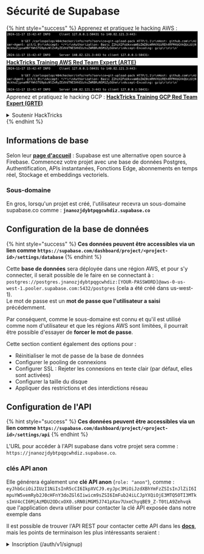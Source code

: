 # Sécurité de Supabase

{% hint style="success" %}
Apprenez et pratiquez le hacking AWS :<img src="../.gitbook/assets/image (1).png" alt="" data-size="line">[**HackTricks Training AWS Red Team Expert (ARTE)**](https://training.hacktricks.xyz/courses/arte)<img src="../.gitbook/assets/image (1).png" alt="" data-size="line">\
Apprenez et pratiquez le hacking GCP : <img src="../.gitbook/assets/image (2).png" alt="" data-size="line">[**HackTricks Training GCP Red Team Expert (GRTE)**<img src="../.gitbook/assets/image (2).png" alt="" data-size="line">](https://training.hacktricks.xyz/courses/grte)

<details>

<summary>Soutenir HackTricks</summary>

* Vérifiez les [**plans d'abonnement**](https://github.com/sponsors/carlospolop) !
* **Rejoignez le** 💬 [**groupe Discord**](https://discord.gg/hRep4RUj7f) ou le [**groupe telegram**](https://t.me/peass) ou **suivez-nous sur** **Twitter** 🐦 [**@hacktricks\_live**](https://twitter.com/hacktricks\_live)**.**
* **Partagez des astuces de hacking en soumettant des PRs aux** [**HackTricks**](https://github.com/carlospolop/hacktricks) et [**HackTricks Cloud**](https://github.com/carlospolop/hacktricks-cloud) dépôts github.

</details>
{% endhint %}

## Informations de base

Selon leur [**page d'accueil**](https://supabase.com/) : Supabase est une alternative open source à Firebase. Commencez votre projet avec une base de données Postgres, Authentification, APIs instantanées, Fonctions Edge, abonnements en temps réel, Stockage et embeddings vectoriels.

### Sous-domaine

En gros, lorsqu'un projet est créé, l'utilisateur recevra un sous-domaine supabase.co comme : **`jnanozjdybtpqgcwhdiz.supabase.co`**

## **Configuration de la base de données**

{% hint style="success" %}
**Ces données peuvent être accessibles via un lien comme `https://supabase.com/dashboard/project/<project-id>/settings/database`**
{% endhint %}

Cette **base de données** sera déployée dans une région AWS, et pour s'y connecter, il serait possible de le faire en se connectant à : `postgres://postgres.jnanozjdybtpqgcwhdiz:[YOUR-PASSWORD]@aws-0-us-west-1.pooler.supabase.com:5432/postgres` (cela a été créé dans us-west-1).\
Le mot de passe est un **mot de passe que l'utilisateur a saisi** précédemment.

Par conséquent, comme le sous-domaine est connu et qu'il est utilisé comme nom d'utilisateur et que les régions AWS sont limitées, il pourrait être possible d'essayer de **forcer le mot de passe**.

Cette section contient également des options pour :

* Réinitialiser le mot de passe de la base de données
* Configurer le pooling de connexions
* Configurer SSL : Rejeter les connexions en texte clair (par défaut, elles sont activées)
* Configurer la taille du disque
* Appliquer des restrictions et des interdictions réseau

## Configuration de l'API

{% hint style="success" %}
**Ces données peuvent être accessibles via un lien comme `https://supabase.com/dashboard/project/<project-id>/settings/api`**
{% endhint %}

L'URL pour accéder à l'API supabase dans votre projet sera comme : `https://jnanozjdybtpqgcwhdiz.supabase.co`.

### clés API anon

Elle générera également une **clé API anon** (`role: "anon"`), comme : `eyJhbGciOiJIUzI1NiIsInR5cCI6IkpXVCJ9.eyJpc3MiOiJzdXBhYmFzZSIsInJlZiI6ImpuYW5vemRyb2J0cHFnY3doZGl6Iiwicm9sZSI6ImFub24iLCJpYXQiOjE3MTQ5OTI3MTksImV4cCI6MjAzMDU2ODcxOX0.sRN0iMGM5J741pXav7UxeChyqBE9_Z-T0tLA9Zehvqk` que l'application devra utiliser pour contacter la clé API exposée dans notre exemple dans

Il est possible de trouver l'API REST pour contacter cette API dans les [**docs**](https://supabase.com/docs/reference/self-hosting-auth/returns-the-configuration-settings-for-the-gotrue-server), mais les points de terminaison les plus intéressants seraient :

<details>

<summary>Inscription (/auth/v1/signup)</summary>
```
POST /auth/v1/signup HTTP/2
Host: id.io.net
Content-Length: 90
X-Client-Info: supabase-js-web/2.39.2
Sec-Ch-Ua: "Not-A.Brand";v="99", "Chromium";v="124"
Sec-Ch-Ua-Mobile: ?0
Authorization: Bearer eyJhbGciOiJIUzI1NiIsInR5cCI6IkpXVCJ9.eyJpc3MiOiJzdXBhYmFzZSIsInJlZiI6ImpuYW5vemRyb2J0cHFnY3doZGl6Iiwicm9sZSI6ImFub24iLCJpYXQiOjE3MTQ5OTI3MTksImV4cCI6MjAzMDU2ODcxOX0.sRN0iMGM5J741pXav7UxeChyqBE9_Z-T0tLA9Zehvqk
User-Agent: Mozilla/5.0 (Windows NT 10.0; Win64; x64) AppleWebKit/537.36 (KHTML, like Gecko) Chrome/124.0.6367.60 Safari/537.36
Content-Type: application/json;charset=UTF-8
Apikey: eyJhbGciOiJIUzI1NiIsInR5cCI6IkpXVCJ9.eyJpc3MiOiJzdXBhYmFzZSIsInJlZiI6ImpuYW5vemRyb2J0cHFnY3doZGl6Iiwicm9sZSI6ImFub24iLCJpYXQiOjE3MTQ5OTI3MTksImV4cCI6MjAzMDU2ODcxOX0.sRN0iMGM5J741pXav7UxeChyqBE9_Z-T0tLA9Zehvqk
Sec-Ch-Ua-Platform: "macOS"
Accept: */*
Origin: https://cloud.io.net
Sec-Fetch-Site: same-site
Sec-Fetch-Mode: cors
Sec-Fetch-Dest: empty
Referer: https://cloud.io.net/
Accept-Encoding: gzip, deflate, br
Accept-Language: en-GB,en-US;q=0.9,en;q=0.8
Priority: u=1, i

{"email":"test@exmaple.com","password":"SomeCOmplexPwd239."}
```
</details>

<details>

<summary>Connexion (/auth/v1/token?grant_type=password)</summary>
```
POST /auth/v1/token?grant_type=password HTTP/2
Host: hypzbtgspjkludjcnjxl.supabase.co
Content-Length: 80
X-Client-Info: supabase-js-web/2.39.2
Sec-Ch-Ua: "Not-A.Brand";v="99", "Chromium";v="124"
Sec-Ch-Ua-Mobile: ?0
Authorization: Bearer eyJhbGciOiJIUzI1NiIsInR5cCI6IkpXVCJ9.eyJpc3MiOiJzdXBhYmFzZSIsInJlZiI6ImpuYW5vemRyb2J0cHFnY3doZGl6Iiwicm9sZSI6ImFub24iLCJpYXQiOjE3MTQ5OTI3MTksImV4cCI6MjAzMDU2ODcxOX0.sRN0iMGM5J741pXav7UxeChyqBE9_Z-T0tLA9Zehvqk
User-Agent: Mozilla/5.0 (Windows NT 10.0; Win64; x64) AppleWebKit/537.36 (KHTML, like Gecko) Chrome/124.0.6367.60 Safari/537.36
Content-Type: application/json;charset=UTF-8
Apikey: eyJhbGciOiJIUzI1NiIsInR5cCI6IkpXVCJ9.eyJpc3MiOiJzdXBhYmFzZSIsInJlZiI6ImpuYW5vemRyb2J0cHFnY3doZGl6Iiwicm9sZSI6ImFub24iLCJpYXQiOjE3MTQ5OTI3MTksImV4cCI6MjAzMDU2ODcxOX0.sRN0iMGM5J741pXav7UxeChyqBE9_Z-T0tLA9Zehvqk
Sec-Ch-Ua-Platform: "macOS"
Accept: */*
Origin: https://cloud.io.net
Sec-Fetch-Site: same-site
Sec-Fetch-Mode: cors
Sec-Fetch-Dest: empty
Referer: https://cloud.io.net/
Accept-Encoding: gzip, deflate, br
Accept-Language: en-GB,en-US;q=0.9,en;q=0.8
Priority: u=1, i

{"email":"test@exmaple.com","password":"SomeCOmplexPwd239."}
```
</details>

Donc, chaque fois que vous découvrez un client utilisant supabase avec le sous-domaine qui lui a été accordé (il est possible qu'un sous-domaine de l'entreprise ait un CNAME sur leur sous-domaine supabase), vous pourriez essayer de **créer un nouveau compte sur la plateforme en utilisant l'API supabase**.

### clés API secret / service\_role

Une clé API secrète sera également générée avec **`role: "service_role"`**. Cette clé API doit rester secrète car elle pourra contourner **Row Level Security**.

La clé API ressemble à ceci : `eyJhbGciOiJIUzI1NiIsInR5cCI6IkpXVCJ9.eyJpc3MiOiJzdXBhYmFzZSIsInJlZiI6ImpuYW5vemRyb2J0cHFnY3doZGl6Iiwicm9sZSI6InNlcnZpY2Vfcm9sZSIsImlhdCI6MTcxNDk5MjcxOSwiZXhwIjoyMDMwNTY4NzE5fQ.0a8fHGp3N_GiPq0y0dwfs06ywd-zhTwsm486Tha7354`

### JWT Secret

Un **JWT Secret** sera également généré afin que l'application puisse **créer et signer des jetons JWT personnalisés**.

## Authentification

### Inscription

{% hint style="success" %}
Par **défaut**, supabase permettra **aux nouveaux utilisateurs de créer des comptes** sur votre projet en utilisant les points de terminaison API mentionnés précédemment.
{% endhint %}

Cependant, ces nouveaux comptes, par défaut, **devront valider leur adresse e-mail** pour pouvoir se connecter au compte. Il est possible d'activer **"Autoriser les connexions anonymes"** pour permettre aux personnes de se connecter sans vérifier leur adresse e-mail. Cela pourrait donner accès à **des données inattendues** (ils obtiennent les rôles `public` et `authenticated`).\
C'est une très mauvaise idée car supabase facture par utilisateur actif, donc les gens pourraient créer des utilisateurs et se connecter et supabase facturera pour ceux-ci :

<figure><img src="../.gitbook/assets/image (1) (1) (1).png" alt=""><figcaption></figcaption></figure>

### Mots de passe & sessions

Il est possible d'indiquer la longueur minimale des mots de passe (par défaut), les exigences (aucune par défaut) et d'interdire l'utilisation de mots de passe compromis.\
Il est recommandé d'**améliorer les exigences car celles par défaut sont faibles**.

* Sessions utilisateur : Il est possible de configurer le fonctionnement des sessions utilisateur (délai, 1 session par utilisateur...)
* Protection contre les bots et les abus : Il est possible d'activer le Captcha.

### Paramètres SMTP

Il est possible de définir un SMTP pour envoyer des e-mails.

### Paramètres avancés

* Définir le temps d'expiration des jetons d'accès (3600 par défaut)
* Détecter et révoquer les jetons de rafraîchissement potentiellement compromis et le délai d'attente
* MFA : Indiquer combien de facteurs MFA peuvent être enregistrés à la fois par utilisateur (10 par défaut)
* Max Connections Directes à la Base de Données : Nombre maximum de connexions utilisées pour l'authentification (10 par défaut)
* Durée Maximale de la Demande : Temps maximum autorisé pour qu'une demande d'authentification dure (10s par défaut)

## Stockage

{% hint style="success" %}
Supabase permet **de stocker des fichiers** et de les rendre accessibles via une URL (il utilise des buckets S3).
{% endhint %}

* Définir la limite de taille de fichier à télécharger (la valeur par défaut est 50 Mo)
* La connexion S3 est donnée avec une URL comme : `https://jnanozjdybtpqgcwhdiz.supabase.co/storage/v1/s3`
* Il est possible de **demander une clé d'accès S3** qui est formée par un `access key ID` (par exemple, `a37d96544d82ba90057e0e06131d0a7b`) et une `secret access key` (par exemple, `58420818223133077c2cec6712a4f909aec93b4daeedae205aa8e30d5a860628`)

## Fonctions Edge

Il est possible de **stocker des secrets** dans supabase également, qui seront **accessibles par des fonctions edge** (elles peuvent être créées et supprimées depuis le web, mais il n'est pas possible d'accéder directement à leur valeur).

{% hint style="success" %}
Apprenez et pratiquez le Hacking AWS :<img src="../.gitbook/assets/image (1).png" alt="" data-size="line">[**HackTricks Training AWS Red Team Expert (ARTE)**](https://training.hacktricks.xyz/courses/arte)<img src="../.gitbook/assets/image (1).png" alt="" data-size="line">\
Apprenez et pratiquez le Hacking GCP : <img src="../.gitbook/assets/image (2).png" alt="" data-size="line">[**HackTricks Training GCP Red Team Expert (GRTE)**<img src="../.gitbook/assets/image (2).png" alt="" data-size="line">](https://training.hacktricks.xyz/courses/grte)

<details>

<summary>Support HackTricks</summary>

* Consultez les [**plans d'abonnement**](https://github.com/sponsors/carlospolop)!
* **Rejoignez le** 💬 [**groupe Discord**](https://discord.gg/hRep4RUj7f) ou le [**groupe telegram**](https://t.me/peass) ou **suivez-nous** sur **Twitter** 🐦 [**@hacktricks\_live**](https://twitter.com/hacktricks\_live)**.**
* **Partagez des astuces de hacking en soumettant des PR aux** [**HackTricks**](https://github.com/carlospolop/hacktricks) et [**HackTricks Cloud**](https://github.com/carlospolop/hacktricks-cloud) dépôts github.

</details>
{% endhint %}
